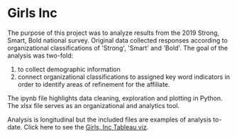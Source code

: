 # Girls Inc
The purpose of this project was to analyze results from the 2019 Strong, Smart, Bold national survey.
Original data collected responses according to organizational classifications of 'Strong', 'Smart' and 'Bold'. 
The goal of the analysis was two-fold:
1) to collect demographic information 
2) connect organizational classifications to assigned key word indicators in order to identify areas of refinement for the affiliate. 

The ipynb file highlights data cleaning, exploration and plotting in Python.
The xlsx file serves as an organizational and analytics tool. 

Analysis is longitudinal but the included files are examples of analysis to-date.
Click here to see the [Girls, Inc Tableau viz](https://public.tableau.com/views/GirlsInc/Dashboard1?:language=en-US&:sid=&:display_count=n&:origin=viz_share_link).
